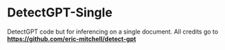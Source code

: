 # DetectGPT-Single
DetectGPT code but for inferencing on a single document.
All credits go to **https://github.com/eric-mitchell/detect-gpt**
